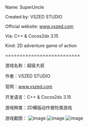 Name: SuperUncle

Created by: VSZED STUDIO

Official website: www.vszed.com

Via: C++ & Cocos2dx 3.15

Kind: 2D adventure game of action

==========================

游戏名称：超级大叔

作者：VSZED STUDIO

官网：www.vszed.com 

开发语言：C++ & Cocos2dx 3.15

游戏种类：2D横版动作冒险类游戏


游戏截图：
![image](https://github.com/vszed/SuperUncle/blob/master/PictureExample/1.png)
![image](https://github.com/vszed/SuperUncle/blob/master/PictureExample/2.png)
![image](https://github.com/vszed/SuperUncle/blob/master/PictureExample/3.png)

